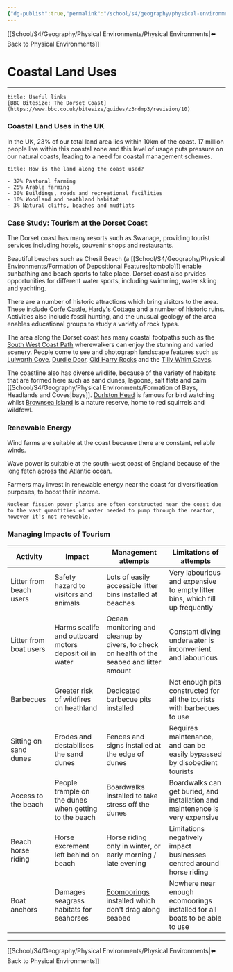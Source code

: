 ```yaml
---
{"dg-publish":true,"permalink":"/school/s4/geography/physical-environments/coastal-land-uses/"}
---
```

[[School/S4/Geography/Physical Environments/Physical Environments|⬅️ Back to Physical Environments]]
# Coastal Land Uses
---

```ad-info
title: Useful links
[BBC Bitesize: The Dorset Coast](https://www.bbc.co.uk/bitesize/guides/z3ndmp3/revision/10)
```

### Coastal Land Uses in the UK
In the UK, 23% of our total land area lies within 10km of the coast. 17 million people live within this coastal zone and this level of usage puts pressure on our natural coasts, leading to a need for coastal management schemes.

```ad-question
title: How is the land along the coast used?

- 32% Pastoral farming
- 25% Arable farming
- 30% Buildings, roads and recreational facilities
- 10% Woodland and heathland habitat
- 3% Natural cliffs, beaches and mudflats
```

### Case Study: Tourism at the Dorset Coast
The Dorset coast has many resorts such as Swanage, providing tourist services including hotels, souvenir shops and restaurants.

Beautiful beaches such as Chesil Beach (a [[School/S4/Geography/Physical Environments/Formation of Depositional Features|tombolo]]) enable sunbathing and beach sports to take place. Dorset coast also prvides opportunities for different water sports, including swimming, water skiing and yachting.

There are a number of historic attractions which bring visitors to the area. These include [Corfe Castle](https://www.nationaltrust.org.uk/corfe-castle), [Hardy's Cottage](https://www.nationaltrust.org.uk/hardys-cottage) and a number of historic ruins. Activities also include fossil hunting, and the unusual geology of the area enables educational groups to study a variety of rock types.

The area along the Dorset coast has many coastal footpaths such as the [South West Coast Path](https://www.southwestcoastpath.org.uk/) wherewalkers can enjoy the stunning and varied scenery. People come to see and photograph landscape features such as [Lulworth Cove](https://lulworth.com/visit/places-to-visit/lulworth-cove/), [Durdle Door](https://www.visit-dorset.com/listing/durdle-door/126276301/), [Old Harry Rocks](https://www.visit-dorset.com/listing/old-harry-rocks/130693301/) and the [Tilly Whim Caves](https://www.virtual-swanage.co.uk/things-to-do/local-attractions/tilly-whim-caves).

The coastline also has diverse wildlife, because of the variety of habitats that are formed here such as sand dunes, lagoons, salt flats and calm [[School/S4/Geography/Physical Environments/Formation of Bays, Headlands and Coves|bays]]. [Durlston Head](https://www.swanage.co.uk/durlston-head/) is famous for bird watching whilst [Brownsea Island](https://www.dorsetwildlifetrust.org.uk/brownsea-island) is a nature reserve, home to red squirrels and wildfowl.

### Renewable Energy
Wind farms are suitable at the coast because there are constant, reliable winds.

Wave power is suitable at the south-west coast of England because of the long fetch across the Atlantic ocean.

Farmers may invest in renewable energy near the coast for diversification purposes, to boost their income.

```ad-note
Nuclear fission power plants are often constructed near the coast due to the vast quantities of water needed to pump through the reactor, however it's not renewable.
```

### Managing Impacts of Tourism
| Activity                | Impact                                                 | Management attempts                                                                                  | Limitations of attempts                                                       |
| ----------------------- | ------------------------------------------------------ | ---------------------------------------------------------------------------------------------------- | ----------------------------------------------------------------------------- |
| Litter from beach users | Safety hazard to visitors and animals                  | Lots of easily accessible litter bins installed at beaches                                           | Very labourious and expensive to empty litter bins, which fill up frequently  |
| Litter from boat users  | Harms sealife and outboard motors deposit oil in water | Ocean monitoring and cleanup by divers, to check on health of the seabed and litter amount           | Constant diving underwater is inconvenient and labourious                     |
| Barbecues               | Greater risk of wildfires on heathland                 | Dedicated barbecue pits installed                                                                    | Not enough pits constructed for all the tourists with barbecues to use        |
| Sitting on sand dunes   | Erodes and destabilises the sand dunes                 | Fences and signs installed at the edge of dunes                                                      | Requires maintenance, and can be easily bypassed by disobedient tourists      |
| Access to the beach     | People trample on the dunes when getting to the beach  | Boardwalks installed to take stress off the dunes                                                    | Boardwalks can get buried, and installation and maintenence is very expensive |
| Beach horse riding      | Horse excrement left behind on beach                   | Horse riding only in winter, or early morning / late evening                                         | Limitations negatively impact businesses centred around horse riding          |
| Boat anchors            | Damages seagrass habitats for seahorses                | [Ecomoorings](https://www.theseahorsetrust.org/ecomoorings/) installed which don't drag along seabed | Nowhere near enough ecomoorings installed for all boats to be able to use     |

---
[[School/S4/Geography/Physical Environments/Physical Environments|⬅️ Back to Physical Environments]]
